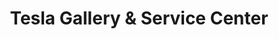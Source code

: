 ---
title: "Tesla Gallery & Service Center"
url: /houston/tesla-gallery-und-service-center/
shop: Autohaus
---